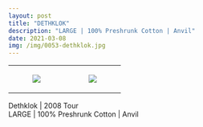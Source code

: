 ```yaml
---
layout: post
title: "DETHKLOK"
description: "LARGE | 100% Preshrunk Cotton | Anvil"
date: 2021-03-08
img: /img/0053-dethklok.jpg
---
```




<table style="width:100%;"><tr><td style="vertical-align:top;">
      <figure class="tmblr-full" data-orig-height="2048" data-orig-width="1365" data-orig-src="https://concertshirts.netlify.app/shirts/0053/0053-01.jpg"><img src="https://64.media.tumblr.com/3d95c23de7597949e154b81ad63394f8/573690de0949bf93-a6/s540x810/14fdfc00fe7cc09281dbfa302dcc485fcfd80cee.jpg" data-orig-height="2048" data-orig-width="1365" data-orig-src="https://concertshirts.netlify.app/shirts/0053/0053-01.jpg"/></figure></td>
    <td style="vertical-align:top;">
      <figure class="tmblr-full" data-orig-height="2048" data-orig-width="1365" data-orig-src="https://concertshirts.netlify.app/shirts/0053/0053-02.jpg"><img src="https://64.media.tumblr.com/03c53ab58c47895aa2dde09fec5d9a10/573690de0949bf93-11/s540x810/29d5103fcb449d94efbb00c0b06d02f2df9088d0.jpg" data-orig-height="2048" data-orig-width="1365" data-orig-src="https://concertshirts.netlify.app/shirts/0053/0053-02.jpg"/></figure></td>
  </tr></table><p>
  Dethklok | 2008 Tour<br/>LARGE | 100% Preshrunk Cotton | Anvil
</p>
